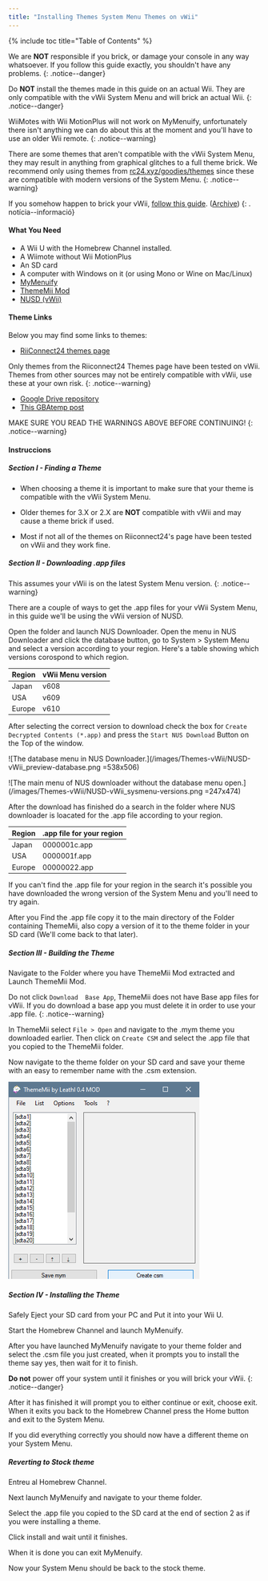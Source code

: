 ```yaml
---
title: "Installing Themes System Menu Themes on vWii"
---
```


{% include toc title="Table of Contents" %}




We are **NOT** responsible if you brick, or damage your console in any way whatsoever. If you follow this guide exactly, you shouldn't have any problems.
{: .notice--danger}

Do **NOT** install the themes made in this guide on an actual Wii. They are only compatible with the vWii System Menu and will brick an actual Wii.
{: .notice--danger}

WiiMotes with Wii MotionPlus will not work on MyMenuify, unfortunately there isn't anything we can do about this at the moment and you'll have to use an older Wii remote.
{: .notice--warning}

There are some themes that aren't compatible with the vWii System Menu, they may result in anything from graphical glitches to a full theme brick. We recommend only using themes from [rc24.xyz/goodies/themes](https://rc24.xyz/goodies/themes/) since these are compatible with modern versions of the System Menu.
{: .notice--warning}

If you somehow happen to brick your vWii, [follow this guide](https://gbatemp.net/threads/guide-vwii-unbrick-guide-by-garyodernichts.528329). ([Archive](https://web.archive.org/web/20200213194233/https://gbatemp.net/threads/guide-vwii-unbrick-guide-by-garyodernichts.528329/))
{: . notícia--informació}

#### What You Need

* A Wii U with the Homebrew Channel installed.
* A Wiimote without Wii MotionPlus
* An SD card
* A computer with Windows on it (or using Mono or Wine on Mac/Linux)
* [MyMenuify](/assets/files/Mymenuify-Old-vWii.zip)
* [ThemeMii Mod](/assets/files/New_Thememii_MOD.rar)
* [NUSD (vWii)](/assets/files/NUSDownloader-vwii.zip)


#### Theme Links

Below you may find some links to themes:

* [RiiConnect24 themes page](https://rc24.xyz/goodies/themes/)

Only themes from the Riiconnect24 Themes page have been tested on vWii. Themes from other sources may not be entirely compatible with vWii, use these at your own risk.
{: .notice--warning}

* [Google Drive repository](https://drive.google.com/drive/folders/19tyeVQ--bJ0ZUTNg5yvAGvc3G4-euEpm?usp=sharing)
* [This GBAtemp post](https://gbatemp.net/threads/wii-theme-team-creations-v2.336596/)

MAKE SURE YOU READ THE WARNINGS ABOVE BEFORE CONTINUING!
{: .notice--warning}

#### Instruccions

##### Section I - Finding a Theme

* When choosing a theme it is important to make sure that your theme is compatible with the vWii System Menu.

* Older themes for 3.X or 2.X are **NOT** compatible with vWii and may cause a theme brick if used.

* Most if not all of the themes on Riiconnect24's page have been tested on vWii and they work fine.

##### Section II - Downloading .app files


This assumes your vWii is on the latest System Menu version.
{: .notice--warning}

There are a couple of ways to get the .app files for your vWii System Menu, in this guide we'll be using the vWii version of NUSD.

Open the folder and launch NUS Downloader. Open the menu in NUS Downloader and click the database button, go to System > System Menu and select a version according to your region. Here's a table showing which versions corospond to which region.

| Region | vWii Menu version |
| ------ | ----------------- |
| Japan  | v608              |
| USA    | v609              |
| Europe | v610              |

After selecting the correct version to download check the box for `Create Decrypted Contents (*.app)` and press the `Start NUS Download` Button on the Top of the window.

!\[The database menu in NUS Downloader.\](/images/Themes-vWii/NUSD-vWii_preview-database.png =538x506)



!\[The main menu of NUS downloader without the database menu open.\](/images/Themes-vWii/NUSD-vWii_sysmenu-versions.png =247x474)


After the download has finished do a search in the folder where NUS downloader is loacated for the .app file according to your region.

| Region | .app file for your region |
| ------ | ------------------------- |
| Japan  | 0000001c.app              |
| USA    | 0000001f.app              |
| Europe | 00000022.app              |

If you can't find the .app file for your region in the search it's possible you have downloaded the wrong version of the System Menu and you'll need to try again.

After you Find the .app file copy it to the main directory of the Folder containing ThemeMii, also copy a version of it to the theme folder in your SD card (We'll come back to that later).

##### Section III - Building the Theme

Navigate to the Folder where you have ThemeMii Mod extracted and Launch ThemeMii Mod.

Do not click `Download  Base App`, ThemeMii does not have Base app files for vWii. If you do download a base app you must delete it in order to use your .app file.
{: .notice--warning}

In ThemeMii select `File > Open` and navigate to the .mym theme you downloaded earlier. Then click on `Create CSM` and select the .app file that you copied to the ThemeMii folder.

Now navigate to the theme folder on your SD card and save your theme with an easy to remember name with the .csm extension.

![An image of the ThemeMii menu so you can better understand.](/images/Themes-vWii/ThemeMii-Mod-Preview_vWii.png)



##### Section IV - Installing the Theme

Safely Eject your SD card from your PC and Put it into your Wii U.

Start the Homebrew Channel and launch MyMenuify.

After you have launched MyMenuify navigate to your theme folder and select the .csm file you just created, when it prompts you to install the theme say yes, then wait for it to finish.

**Do not** power off your system until it finishes or you will brick your vWii.
{: .notice--danger}

After it has finished it will prompt you to either continue or exit, choose exit. When it exits you back to the Homebrew Channel press the Home button and exit to the System Menu.

If you did everything correctly you should now have a different theme on your System Menu.

##### Reverting to Stock theme

Entreu al Homebrew Channel.

Next launch MyMenuify and navigate to your theme folder.

Select the .app file you copied to the SD card at the end of section 2 as if you were installing a theme.

Click install and wait until it finishes.

When it is done you can exit MyMenuify.

Now your System Menu should be back to the stock theme.


